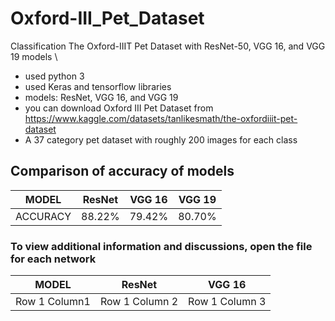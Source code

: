 # Oxford-III_Pet_Dataset
Classification The Oxford-IIIT Pet Dataset with ResNet-50, VGG 16, and VGG 19 models
\
 - used python 3
 - used Keras and tensorflow libraries
 - models: ResNet, VGG 16, and VGG 19
 - you can download Oxford III Pet Dataset from https://www.kaggle.com/datasets/tanlikesmath/the-oxfordiiit-pet-dataset
 - A 37 category pet dataset with roughly 200 images for each class


## Comparison of accuracy of models

|MODEL|ResNet|VGG 16|VGG 19|
|---|---|---|---|
|ACCURACY| 88.22%| 79.42%| 80.70%|


### To view additional information and discussions, open the file for each network


|MODEL|ResNet|VGG 16|
|---|---|---|
|Row 1 Column1| Row 1 Column 2| Row 1 Column 3|


